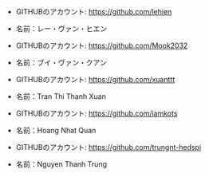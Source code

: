 - GITHUBのアカウント: https://github.com/lehien
- 名前：レー・ヴァン・ヒエン
 
- GITHUBのアカウント: https://github.com/Mook2032
- 名前：ブイ・ヴァン・クアン

- GITHUBのアカウント: https://github.com/xuanttt
- 名前：Tran Thi Thanh Xuan

- GITHUBのアカウント: https://github.com/iamkots
- 名前：Hoang Nhat Quan

- GITHUBのアカウント: https://github.com/trungnt-hedspi
- 名前：Nguyen Thanh Trung